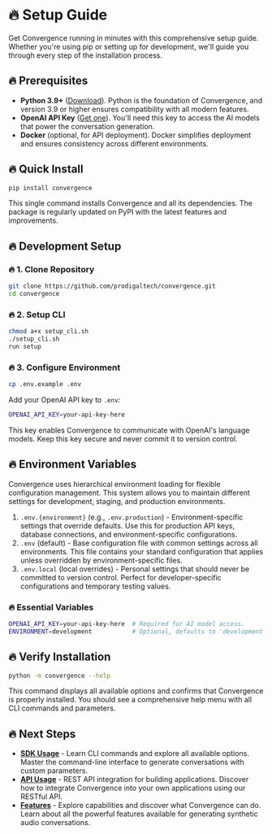 # 🔥 Setup Guide

Get Convergence running in minutes with this comprehensive setup guide.
Whether you're using pip or setting up for development, we'll guide you through every step of the installation process.

## 🔥 Prerequisites

- **Python 3.9+** ([Download](https://www.python.org/downloads/)).
  Python is the foundation of Convergence, and version 3.9 or higher ensures compatibility with all modern features.
- **OpenAI API Key** ([Get one](https://platform.openai.com/api-keys)).
  You'll need this key to access the AI models that power the conversation generation.
- **Docker** (optional, for API deployment).
  Docker simplifies deployment and ensures consistency across different environments.

## 🔥 Quick Install

```bash
pip install convergence
```

This single command installs Convergence and all its dependencies.
The package is regularly updated on PyPI with the latest features and improvements.

## 🔥 Development Setup

### 🔥 1. Clone Repository

```bash
git clone https://github.com/prodigaltech/convergence.git
cd convergence
```

### 🔥 2. Setup CLI

```bash
chmod a+x setup_cli.sh
./setup_cli.sh
run setup
```

### 🔥 3. Configure Environment

```bash
cp .env.example .env
```

Add your OpenAI API key to `.env`:
```bash
OPENAI_API_KEY=your-api-key-here
```

This key enables Convergence to communicate with OpenAI's language models.
Keep this key secure and never commit it to version control.

## 🔥 Environment Variables

Convergence uses hierarchical environment loading for flexible configuration management.
This system allows you to maintain different settings for development, staging, and production environments.

1. `.env.{environment}` (e.g., `.env.production`) - Environment-specific settings that override defaults.
   Use this for production API keys, database connections, and environment-specific configurations.
2. `.env` (default) - Base configuration file with common settings across all environments.
   This file contains your standard configuration that applies unless overridden by environment-specific files.
3. `.env.local` (local overrides) - Personal settings that should never be committed to version control.
   Perfect for developer-specific configurations and temporary testing values.

### 🔥 Essential Variables

```bash
OPENAI_API_KEY=your-api-key-here  # Required for AI model access.
ENVIRONMENT=development           # Optional, defaults to 'development'.
```

## 🔥 Verify Installation

```bash
python -m convergence --help
```

This command displays all available options and confirms that Convergence is properly installed.
You should see a comprehensive help menu with all CLI commands and parameters.

## 🔥 Next Steps

- [**SDK Usage**](SDK_USAGE) - Learn CLI commands and explore all available options.
  Master the command-line interface to generate conversations with custom parameters.
- [**API Usage**](API_USAGE) - REST API integration for building applications.
  Discover how to integrate Convergence into your own applications using our RESTful API.
- [**Features**](FEATURES) - Explore capabilities and discover what Convergence can do.
  Learn about all the powerful features available for generating synthetic audio conversations.